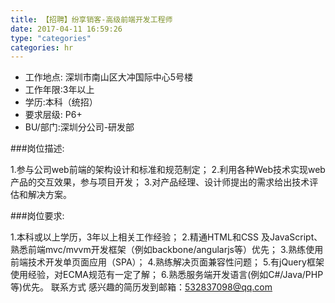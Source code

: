 ```yaml
---
title: 【招聘】纷享销客-高级前端开发工程师
date: 2017-04-11 16:59:26
type: "categories"
categories: hr
---
```


- 工作地点: 深圳市南山区大冲国际中心5号楼
- 工作年限:3年以上
- 学历:本科（统招）
- 要求层级: P6+
- BU/部门:深圳分公司-研发部


###岗位描述:

1.参与公司web前端的架构设计和标准和规范制定；
2.利用各种Web技术实现web产品的交互效果，参与项目开发；
3.对产品经理、设计师提出的需求给出技术评估和解决方案。

###岗位要求:

1.本科或以上学历，3年以上相关工作经验；
2.精通HTML和CSS 及JavaScript、熟悉前端mvc/mvvm开发框架（例如backbone/angularjs等）优先；
3.熟练使用前端技术开发单页面应用（SPA）；
4.熟练解决页面兼容性问题；
5.有jQuery框架使用经验，对ECMA规范有一定了解；
6.熟悉服务端开发语言(例如C#/Java/PHP等)优先。
联系方式
感兴趣的简历发到邮箱：532837098@qq.com


